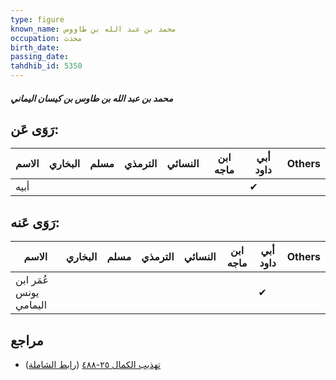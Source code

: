 ```yaml
---
type: figure
known_name: محمد بن عبد الله بن طاووس
occupation: محدث
birth_date:
passing_date:
tahdhib_id: 5350
---
```

##### محمد بن عبد الله بن طاوس بن كيسان اليماني

## رَوَى عَن:
| الاسم | البخاري | مسلم | الترمذي | النسائي | ابن ماجه | أبي داود | Others |
| ----- | ------- | ---- | ------- | ------- | -------- | -------- | ------ |
| أبيه  |         |      |         |         |          | ✔        |        |
## رَوَى عَنه:
| الاسم                  | البخاري | مسلم | الترمذي | النسائي | ابن ماجه | أبي داود | Others |
| ---------------------- | ------- | ---- | ------- | ------- | -------- | -------- | ------ |
| عُمَر ابن يونس اليمامي |         |      |         |         |          | ✔        |        |
## مراجع
- [تهذيب الكمال ٢٥-٤٨٨](obsidian://open?vault=Tahdhib-al-Kamal&file=Figures/٥٣٥٠-محمد%20بن%20عبد%20الله%20بن%20طاوس%20بن%20كيسان%20اليماني) ([رابط الشاملة](https://shamela.ws/book/3722/13581))